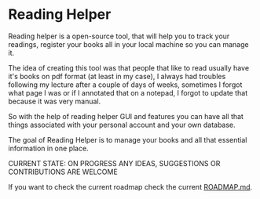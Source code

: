 # Reading Helper

Reading helper is a open-source tool, that will help you to track your readings, register your books all in your local machine so you can manage it.

The idea of creating this tool was that people that like to read usually have it's books on pdf format (at least in my case), I always had troubles following my lecture after a couple of days of weeks, sometimes I forgot what page I was or if I annotated that on a notepad, I forgot to update that because it was very manual.

So with the help of reading helper GUI and features you can have all that things associated with your personal account and your own database.

The goal of Reading Helper is to manage your books and all that essential information in one place.

CURRENT STATE: ON PROGRESS
ANY IDEAS, SUGGESTIONS OR CONTRIBUTIONS ARE WELCOME

If you want to check the current roadmap check the current [ROADMAP.md](ROADMAP.md).
